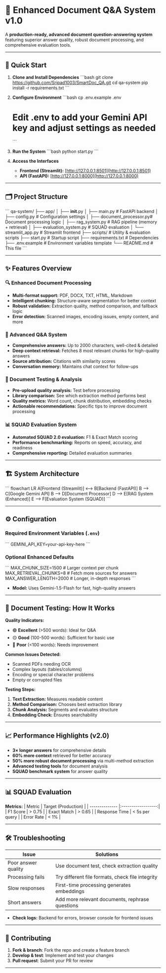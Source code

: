 # 📄 Enhanced Document Q&A System v1.0

A **production-ready, advanced document question-answering system** featuring superior answer quality, robust document processing, and comprehensive evaluation tools.

---

## 🚀 Quick Start

1. **Clone and Install Dependencies**
    \`\`\`bash
    git clone https://github.com/Sripad1003/SmartDoc_QA.git
    cd qa-system
    pip install -r requirements.txt
    \`\`\`

2. **Configure Environment**
    \`\`\`bash
    cp .env.example .env
    # Edit .env to add your Gemini API key and adjust settings as needed
    \`\`\`

3. **Run the System**
    \`\`\`bash
    python start.py
    \`\`\`

4. **Access the Interfaces**
    - **Frontend (Streamlit):** [http://127.0.0.1:8501](http://127.0.0.1:8501)
    - **API (FastAPI):** [http://127.0.0.1:8000](http://127.0.0.1:8000)

---

## 🗂️ Project Structure

\`\`\`
qa-system/
├── app/
│   ├── __init__.py
│   ├── main.py              # FastAPI backend
│   ├── config.py            # Configuration settings
│   ├── document_processor.py# Document processing logic
│   ├── rag_system.py        # RAG pipeline (memory + retrieval)
│   ├── evaluation_system.py # SQUAD evaluation
│   └── streamlit_app.py     # Streamlit frontend
├── scripts/                 # Utility & evaluation scripts
├── start.py                 # Startup script
├── requirements.txt         # Dependencies
├── .env.example             # Environment variables template
└── README.md                # This file
\`\`\`

---

## ✨ Features Overview

### 🔍 Enhanced Document Processing
- **Multi-format support:** PDF, DOCX, TXT, HTML, Markdown
- **Intelligent chunking:** Structure-aware segmentation for better context
- **Robust validation:** Extraction quality, method comparison, and fallback logic
- **Error detection:** Scanned images, encoding issues, empty content, and more

### 🤖 Advanced Q&A System
- **Comprehensive answers:** Up to 2000 characters, well-cited & detailed
- **Deep context retrieval:** Fetches 8 most relevant chunks for high-quality answers
- **Source attribution:** Citations with similarity scores
- **Conversation memory:** Maintains chat context for follow-ups

### 🧪 Document Testing & Analysis
- **Pre-upload quality analysis:** Test before processing
- **Library comparison:** See which extraction method performs best
- **Quality metrics:** Word count, chunk distribution, embedding checks
- **Actionable recommendations:** Specific tips to improve document processing

### 📊 SQUAD Evaluation System
- **Automated SQUAD 2.0 evaluation:** F1 & Exact Match scoring
- **Performance benchmarking:** Reports on speed, accuracy, and readiness
- **Comprehensive reporting:** Detailed evaluation summaries

---

## 🏗️ System Architecture

\`\`\`
flowchart LR
    A[Frontend (Streamlit)] <--> B[Backend (FastAPI)]
    B --> C[Google Gemini API]
    B --> D[Document Processor]
    D --> E[RAG System (Enhanced)]
    E --> F[Evaluation System (SQUAD)]
\`\`\`

---

## ⚙️ Configuration

### Required Environment Variables (`.env`)
\`\`\`
GEMINI_API_KEY=your-api-key-here
\`\`\`

### Optional Enhanced Defaults
\`\`\`
MAX_CHUNK_SIZE=1500          # Larger context per chunk
MAX_RETRIEVAL_CHUNKS=8       # Fetch more sources for answers
MAX_ANSWER_LENGTH=2000       # Longer, in-depth responses
\`\`\`

- **Model:** Uses Gemini-1.5-Flash for fast, high-quality answers

---

## 🧪 Document Testing: How It Works

**Quality Indicators:**
- 🟢 **Excellent** (>500 words): Ideal for Q&A
- 🟡 **Good** (100-500 words): Sufficient for basic use
- 🔴 **Poor** (<100 words): Needs improvement

**Common Issues Detected:**
- Scanned PDFs needing OCR
- Complex layouts (tables/columns)
- Encoding or special character problems
- Empty or corrupted files

**Testing Steps:**
1. **Text Extraction:** Measures readable content
2. **Method Comparison:** Chooses best extraction library
3. **Chunk Analysis:** Segments and evaluates structure
4. **Embedding Check:** Ensures searchability

---

## 📈 Performance Highlights (v2.0)

- **3× longer answers** for comprehensive details
- **60% more context** retrieved for better accuracy
- **50% more robust document processing** via multi-method extraction
- **Advanced testing tools** for document analysis
- **SQUAD benchmark system** for answer quality

---

## 📊 SQUAD Evaluation

**Metrics:**
| Metric         | Target (Production) |
| -------------- |:------------------:|
| F1 Score       | > 0.75             |
| Exact Match    | > 0.65             |
| Response Time  | < 5s per query     |
| Error Rate     | < 1%               |

---

## 🛠️ Troubleshooting

| Issue                | Solutions                                           |
|----------------------|----------------------------------------------------|
| Poor answer quality  | Use document test, check extraction quality        |
| Processing fails     | Try different file formats, check file integrity   |
| Slow responses       | First-time processing generates embeddings         |
| Short answers        | Add more relevant documents, rephrase questions    |

- **Check logs:** Backend for errors, browser console for frontend issues

---

## 🤝 Contributing

1. **Fork & branch**: Fork the repo and create a feature branch
2. **Develop & test**: Implement and test your changes
3. **Pull request**: Submit your PR for review

---
